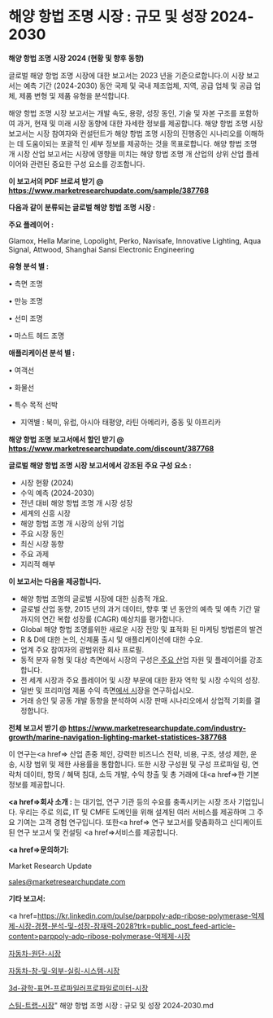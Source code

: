 # 해양 항법 조명 시장 : 규모 및 성장 2024-2030

<strong>해양 항법 조명 시장 2024 (현황 및 향후 동향)</strong>

글로벌 해양 항법 조명 시장에 대한 보고서는 2023 년을 기준으로합니다.이 시장 보고서는 예측 기간 (2024-2030) 동안 국제 및 국내 제조업체, 지역, 공급 업체 및 공급 업체, 제품 변형 및 제품 유형을 분석합니다.

해양 항법 조명 시장 보고서는 개발 속도, 용량, 성장 동인, 기술 및 자본 구조를 포함하여 과거, 현재 및 미래 시장 동향에 대한 자세한 정보를 제공합니다. 해양 항법 조명 시장 보고서는 시장 참여자와 컨설턴트가 해양 항법 조명 시장의 진행중인 시나리오를 이해하는 데 도움이되는 포괄적 인 세부 정보를 제공하는 것을 목표로합니다. 해양 항법 조명 개 시장 산업 보고서는 시장에 영향을 미치는 해양 항법 조명 개 산업의 상위 산업 플레이어와 관련된 중요한 구성 요소를 강조합니다.



<strong>이 보고서의 PDF 브로셔 받기 @ <a href=https://www.marketresearchupdate.com/sample/387768>https://www.marketresearchupdate.com/sample/387768</a></strong>



<strong>다음과 같이 분류되는 글로벌 해양 항법 조명 시장 :</strong>



<strong>주요 플레이어 :</strong>

Glamox, Hella Marine, Lopolight, Perko, Navisafe, Innovative Lighting, Aqua Signal, Attwood, Shanghai Sansi Electronic Engineering



<strong>유형 분석 별 :</strong>

• 측면 조명

• 만능 조명

• 선미 조명

• 마스트 헤드 조명



<strong>애플리케이션 분석 별 :</strong>

• 여객선

• 화물선

• 특수 목적 선박

<ul>
  <li>지역별 : 북미, 유럽, 아시아 태평양, 라틴 아메리카, 중동 및 아프리카</li>
</ul>


<strong>해양 항법 조명 보고서에서 할인 받기 @ <a href=https://www.marketresearchupdate.com/discount/387768>https://www.marketresearchupdate.com/discount/387768</a></strong>



<strong>글로벌 해양 항법 조명 시장 보고서에서 강조된 주요 구성 요소 :</strong>
<ul>
  <li>시장 현황 (2024)</li>
  <li>수익 예측 (2024-2030)</li>
  <li>전년 대비 해양 항법 조명 개 시장 성장</li>
  <li>세계의 신흥 시장</li>
  <li>해양 항법 조명 개 시장의 상위 기업</li>
  <li>주요 시장 동인</li>
  <li>최신 시장 동향</li>
  <li>주요 과제</li>
  <li>지리적 해부</li>
</ul>


<strong>이 보고서는 다음을 제공합니다.</strong>
<ul>
  <li>해양 항법 조명의 글로벌 시장에 대한 심층적 개요.</li>
  <li>글로벌 산업 동향, 2015 년의 과거 데이터, 향후 몇 년 동안의 예측 및 예측 기간 말까지의 연간 복합 성장률 (CAGR) 예상치를 평가합니다.</li>
  <li>Global 해양 항법 조명를위한 새로운 시장 전망 및 표적화 된 마케팅 방법론의 발견</li>
  <li>R &amp; D에 대한 논의, 신제품 출시 및 애플리케이션에 대한 수요.</li>
  <li>업계 주요 참여자의 광범위한 회사 프로필.</li>
  <li>동적 분자 유형 및 대상 측면에서 시장의 구성은<a href=> 주요 산</a>업 자원 및 플레이어를 강조합니다.</li>
  <li>전 세계 시장과 주요 플레이어 및 시장 부문에 대한 환자 역학 및 시장 수익의 성장.</li>
  <li>일반 및 프리미엄 제품 수익 측면<a href=>에서 시</a>장을 연구하십시오.</li>
  <li>거래 승인 및 공동 개발 동향을 분석하여 시장 판매 시나리오에서 상업적 기회를 결정합니다.</li>
</ul>



<strong>전체 보고서 받기 @ <a href=https://www.marketresearchupdate.com/industry-growth/marine-navigation-lighting-market-statistices-387768>https://www.marketresearchupdate.com/industry-growth/marine-navigation-lighting-market-statistices-387768</a></strong>

이 연구는<a href=> 산업 존중</a> 체인, 강력한 비즈니스 전략, 비용, 구조, 생성 제한, 운송, 시장 범위 및 제한 사용률을 통합합니다. 또한 시장 구성원 및 구성 프로파일 링, 연락처 데이터, 항목 / 혜택 침대, 소득 개발, 수익 창출 및 총 거래에 대<a href=>한 기본 </a>정보를 제공합니다.



<strong><a href=>회사 소</a>개 :</strong>
는 대기업, 연구 기관 등의 수요를 충족시키는 시장 조사 기업입니다. 우리는 주로 의료, IT 및 CMFE 도메인을 위해 설계된 여러 서비스를 제공하며 그 주요 기여는 고객 경험 연구입니다. 또한<a href=> 연구 보</a>고서를 맞춤화하고 신디케이트 된 연구 보고서 및 컨설팅 <a href=>서비스</a>를 제공합니다.



<strong><a href=>문의하기:</a></strong>

Market Research Update

sales@marketresearchupdate.com



<strong>기타 보고서:</strong>

<a href=https://kr.linkedin.com/pulse/parppoly-adp-ribose-polymerase-억제제-시장-경쟁-분석-및-성장-잠재력-2028?trk=public_post_feed-article-content>parppoly-adp-ribose-polymerase-억제제-시장</a>

<a href=https://www.linkedin.com/pulse/자동차-원단-시장-세분화-연구-및-목표-고객2029년-trend-tracking-tips-360-analysis/>자동차-원단-시장</a>

<a href=https://www.linkedin.com/pulse/자동차-창-및-외부-실링-시스템-시장-현재-미래-성장-2029-trend-tracking-tips-360-analysis-htfqf/>자동차-창-및-외부-실링-시스템-시장</a>

<a href=https://www.linkedin.com/pulse/3d-광학-표면-프로파일러프로파일로미터-시장-동향-및-성장-전망-data-dive-diaries-24-analysis-id1nf/>3d-광학-표면-프로파일러프로파일로미터-시장</a>

<a href=https://www.linkedin.com/pulse/스팀-트랩-시장-진입-전략-및-위험-평가2030년-data-dive-diaries-24-analysis-rki1f/>스팀-트랩-시장</a>"
해양 항법 조명 시장 : 규모 및 성장 2024-2030.md

